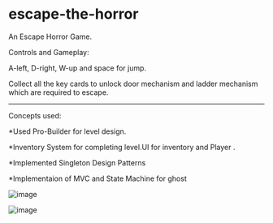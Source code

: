 # escape-the-horror

An Escape Horror Game.

Controls and Gameplay:

A-left, D-right, W-up and space for jump.

Collect all the key cards to unlock door mechanism and ladder mechanism which are required to escape.

------------------------------------------------------------------------------------------------------------------------------------------------------
Concepts used:

*Used Pro-Builder for level design.

*Inventory System for completing level.UI for inventory and Player .

*Implemented Singleton Design Patterns

*Implementaion of MVC and State Machine for ghost



![image](https://user-images.githubusercontent.com/71144962/156568707-d51b8ea1-17b0-4555-a459-acf7a710fe8e.png)

![image](https://user-images.githubusercontent.com/71144962/156569087-68ef8f66-8359-4410-bc33-0544835ca722.png)



